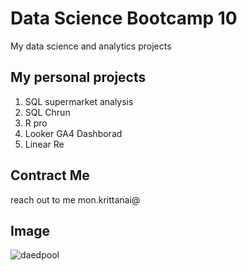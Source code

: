 # Data Science Bootcamp 10
My data science and analytics projects

## My personal projects

1. SQL supermarket analysis
2. SQL Chrun
3. R pro
4. Looker GA4 Dashborad
5. Linear Re

## Contract Me
reach out to me mon.krittanai@
## Image
![daedpool](https://i.pinimg.com/736x/d6/f8/d7/d6f8d7b5cc1fca0665359e2b99458d41.jpg)

